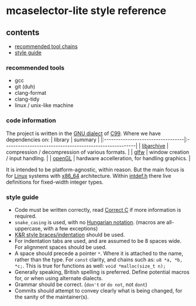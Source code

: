 # mcaselector-lite style reference
## contents
- [recommended tool chains](#recommended-tool-chains)
- [style guide](#style-guide)

### recommended tools
- gcc
- git (duh)
- clang-format
- clang-tidy
- linux / unix-like machine

### code information
The project is written in the [GNU dialect](https://gcc.gnu.org/onlinedocs/gcc/C-Dialect-Options.html) of [C99](https://www.en.cppreference.com/w/c/99.html).
Where we have dependencies on:
| library                           | summary                                                 |
|:----------------------------------|:--------------------------------------------------------|
| [libarchive](libarchive.org)      | compression / decompression of various formats.         |
| [glfw](https://www.glfw.org/)     | window creation / input handling.                       |
| [openGL](https://www.opengl.org/) | hardware accelleration, for handling graphics.          |

It is intended to be platform-agnostic, within reason. But the main focus is for [Linux](https://wikipedia.org/wiki/Linux) systems with [x86_64](https://en.wikipedia.org/wiki/X86-64) architecture.
Within [intdef.h](/src/util/intdef.h) there live definitions for fixed-width integer types.

### style guide
- Code must be written correctly, read [Correct C](./correct-c.md) if more information is required.
- `snake_casing` is used, with no [Hungarian notation](https://en.m.wikipedia.org/wiki/Hungarian_notation). (macros are all-uppercase, with a few exceptions)
- [K&R style braces/indentation](https://en.wikipedia.org/wiki/Indentation_style) should be used.
- For indentation tabs are used, and are assumed to be 8 spaces wide. For alignment spaces should be used.
- A space should precede a pointer `*`. Where it is attached to the name, rather than the type. For `const` clarity, and chains such as: `u8 *a, *b, *c;`. This is true for functions as well: `void *malloc(size_t n);`
- Generally speaking, British spelling is preferred. Define potential macros for, or when using alternate dialects.
- Grammar should be correct. (`don't` or `do not`, not `dont`)
- Commits should attempt to convey clearly what is being changed, for the sanity of the maintainer(s).
